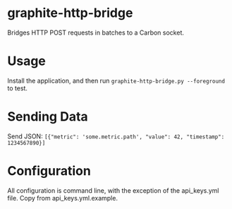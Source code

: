 graphite-http-bridge
====================

Bridges HTTP POST requests in batches to a Carbon socket.

Usage
=====

Install the application, and then run `graphite-http-bridge.py --foreground` to test.

Sending Data
============

Send JSON:
`[{"metric": 'some.metric.path', "value": 42, "timestamp": 1234567890}]`

Configuration
=============

All configuration is command line, with the exception of the api\_keys.yml file. Copy from api\_keys.yml.example.
